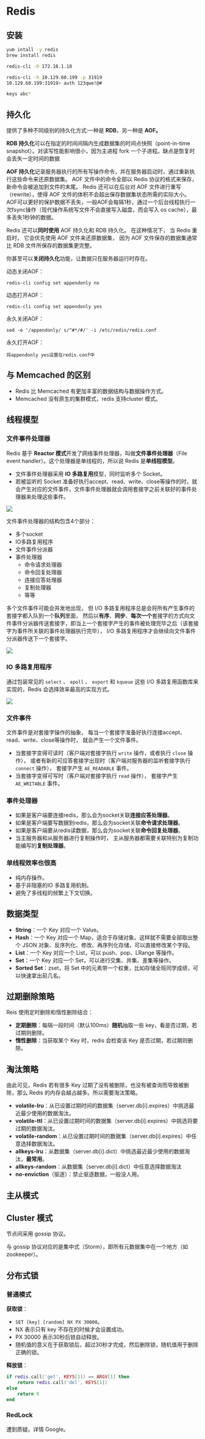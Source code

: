 # Redis

## 安装

```bash
yum intall -y redis
brew install redis

redis-cli -h 172.16.1.18

redis-cli -h 10.129.60.199 -p 31919
10.129.60.199:31919> auth 123qwe!@#

keys abc*
```

## 持久化

提供了多种不同级别的持久化方式:一种是 **RDB**，另一种是 **AOF。**

**RDB 持久化**可以在指定的时间间隔内生成数据集的时间点快照（point-in-time snapshot）。对读写性能影响很小，因为主进程 fork 一个子进程。缺点是恢复时会丢失一定时间的数据

**AOF 持久化**记录服务器执行的所有写操作命令，并在服务器启动时，通过重新执行这些命令来还原数据集。 AOF 文件中的命令全部以 Redis 协议的格式来保存，新命令会被追加到文件的末尾。 Redis 还可以在后台对 AOF 文件进行重写（rewrite），使得 AOF 文件的体积不会超出保存数据集状态所需的实际大小。AOF可以更好的保护数据不丢失，一般AOF会每隔1秒，通过一个后台线程执行一次fsync操作（现代操作系统写文件不会直接写入磁盘，而会写入 os cache），最多丢失1秒钟的数据。

Redis 还可以**同时使用** AOF 持久化和 RDB 持久化。 在这种情况下， 当 Redis 重启时， 它会优先使用 AOF 文件来还原数据集， 因为 AOF 文件保存的数据集通常比 RDB 文件所保存的数据集更完整。

你甚至可以**关闭持久化**功能，让数据只在服务器运行时存在。

动态关闭AOF：

```text
redis-cli config set appendonly no
```

动态打开AOF：

```text
redis-cli config set appendonly yes
```

永久关闭AOF：

```text
sed -e '/appendonly/ s/^#*/#/' -i /etc/redis/redis.conf  
```

永久打开AOF：

```text
将appendonly yes设置在redis.conf中
```

## 与 Memcached 的区别

* Redis 比 Memcached 有更加丰富的数据结构与数据操作方式。
* Memcached 没有原生的集群模式，redis 支持cluster 模式。

## 线程模型

### 文件事件处理器

Redis 基于 **Reactor 模式**开发了网络事件处理器，叫做**文件事件处理器**（File event handler）。这个处理器是单线程的，所以说 Redis 是**单线程模型**。

* 文件事件处理器采用 **IO 多路复用**模型，同时监听多个 Socket。
* 若被监听的 Socket 准备好执行accept、read、write、close等操作的时，就会产生对应的文件事件，文件事件处理器就会调用套接字之前关联好的事件处理器来处理这些事件。

![](../.gitbook/assets/image%20%28133%29.png)

文件事件处理器的结构包含4个部分：

* 多个socket
* IO多路复用程序
* 文件事件分派器
* 事件处理器
  * 命令请求处理器
  * 命令回复处理器
  * 连接应答处理器
  * 复制处理器
  * 等等

多个文件事件可能会并发地出现， 但 I/O 多路复用程序总是会将所有产生事件的套接字都入队到一个**队列**里面， 然后以**有序**、**同步**、**每次一个**套接字的方式向文件事件分派器传送套接字，即当上一个套接字产生的事件被处理完毕之后（该套接字为事件所关联的事件处理器执行完毕）， I/O 多路复用程序才会继续向文件事件分派器传送下一个套接字。

![](../.gitbook/assets/image%20%2877%29.png)

### IO 多路复用程序

通过包装常见的 `select` 、 `epoll` 、 `evport` 和 `kqueue` 这些 I/O 多路复用函数库来实现的，Redis 会选择效率最高的实现方式。

![](../.gitbook/assets/image%20%28156%29.png)

### 文件事件

文件事件是对套接字操作的抽象， 每当一个套接字准备好执行连接accept、read、write、close等操作时， 就会产生一个文件事件。

* 当套接字变得可读时（客户端对套接字执行 `write` 操作，或者执行 `close` 操作）， 或者有新的可应答套接字出现时（客户端对服务器的监听套接字执行 `connect` 操作）， 套接字产生 `AE_READABLE` 事件。
* 当套接字变得可写时（客户端对套接字执行 `read` 操作）， 套接字产生 `AE_WRITABLE` 事件。

### 事件处理器

* 如果是客户端要连接redis，那么会为socket关联**连接应答处理器**。
* 如果是客户端要写数据到redis，那么会为socket关联**命令请求处理器**。
* 如果是客户端要从redis读数据，那么会为socket关联**命令回复处理器**。
* 当主服务器和从服务器进行复制操作时， 主从服务器都需要关联特别为复制功能编写的**复制处理器**。

### 单线程效率也很高

* 纯内存操作。
* 基于非阻塞的IO 多路复用机制。
* 避免了多线程的频繁上下文切换。

## 数据类型

* **String**：一个 Key 对应一个 Value。
* **Hash**：一个 Key 对应一个 Map，适合于存储对象。这样就不需要全部取出整个 JSON 对象、反序列化、修改、再序列化存储，可以直接修改某个字段。
* **List**：一个 Key 对应一个 List，可以 push、pop、LRange 等操作。
* **Set**：一个 Key 对应一个 Set，可以进行交集、并集、差集等操作。
* **Sorted Set**：zset，将 Set 中的元素带一个权重，比如存储全班同学成绩，可以快速拿出前几名。

## 过期删除策略

Reis 使用定时删除和惰性删除结合：

* **定期删除**：每隔一段时间（默认100ms）**随机**抽取一些 key，看是否过期，若过期则删除。
* **惰性删除**：当获取某个 Key 时，redis 会检查该 Key 是否过期，若过期则删除。

## 淘汰策略

由此可见，Redis 若有很多 Key 过期了没有被删除，也没有被查询而导致被删除，那么 Redis 的内存会越占越多。所以需要淘汰策略。

* **volatile-lru**：从已设置过期时间的数据集（server.db\[i\].expires）中挑选最近最少使用的数据淘汰。
* **volatile-ttl**：从已设置过期时间的数据集（server.db\[i\].expires）中挑选将要过期的数据淘汰。
* **volatile-random**：从已设置过期时间的数据集（server.db\[i\].expires）中任意选择数据淘汰。
* **allkeys-lru**：从数据集（server.db\[i\].dict）中挑选最近最少使用的数据淘汰，**最常用**。
* **allkeys-random**：从数据集（server.db\[i\].dict）中任意选择数据淘汰
* **no-enviction**（驱逐）：禁止驱逐数据，一般没人用。

## 主从模式

## Cluster 模式

节点间采用 gossip 协议。

与 gossip 协议对应的是集中式（Storm），即所有元数据集中在一个地方（如 zookeeper）。

## 分布式锁

### 普通模式

**获取锁**：

* `SET [key] [random] NX PX 30000`。
* NX 表示只有 key 不存在的时候才会设置成功。
* PX 30000 表示30秒后锁自动释放。
* 随机值的意义在于获取锁后，超过30秒才完成，然后删除锁，随机值用于删除正确的锁。

**释放锁**：

```lua
if redis.call('get', KEYS[1]) == ARGV[1] then 
    return redis.call('del', KEYS[1]) 
else 
    return 0 
end
```

### RedLock

遭到质疑。详情 Google。

